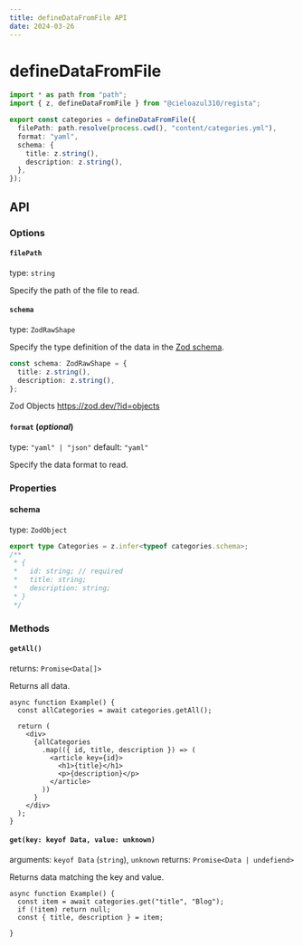 ```yaml
---
title: defineDataFromFile API
date: 2024-03-26
---
```


# defineDataFromFile

```ts
import * as path from "path";
import { z, defineDataFromFile } from "@cieloazul310/regista";

export const categories = defineDataFromFile({
  filePath: path.resolve(process.cwd(), "content/categories.yml"),
  format: "yaml",
  schema: {
    title: z.string(),
    description: z.string(),
  },
});
```

## API

### Options

#### `filePath`

type: `string`

Specify the path of the file to read.

#### `schema`

type: `ZodRawShape`

Specify the type definition of the data in the [Zod schema][Zod].

```ts
const schema: ZodRawShape = {
  title: z.string(),
  description: z.string(),
};
```

Zod Objects
<https://zod.dev/?id=objects>

#### `format` (*optional*)

type: `"yaml" | "json"`
default: `"yaml"`

Specify the data format to read.

### Properties

#### schema

type: `ZodObject`

```ts
export type Categories = z.infer<typeof categories.schema>;
/**
 * {
 *   id: string; // required
 *   title: string;
 *   description: string;
 * }
 */
```

### Methods

#### `getAll()`

returns: `Promise<Data[]>`

Returns all data.

```tsx
async function Example() {
  const allCategories = await categories.getAll();

  return (
    <div>
      {allCategories
        .map(({ id, title, description }) => (
          <article key={id}>
            <h1>{title}</h1>
            <p>{description}</p>
          </article>
        ))
      }
    </div>
  );
}
```

#### `get(key: keyof Data, value: unknown)`

arguments: `keyof Data` (`string`), `unknown`
returns: `Promise<Data | undefiend>`

Returns data matching the key and value.

```tsx
async function Example() {
  const item = await categories.get("title", "Blog");
  if (!item) return null;
  const { title, description } = item;

}
```

[Zod]: https://zod.dev/ "Zod"
